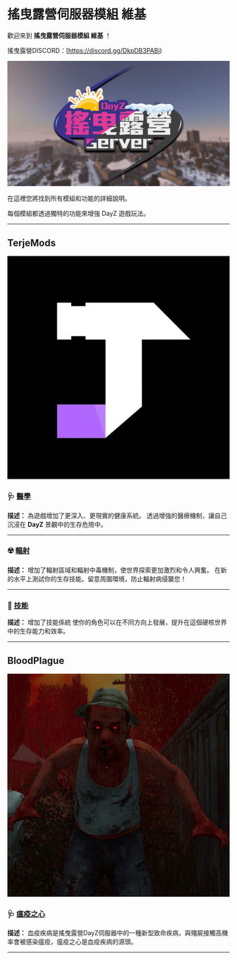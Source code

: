 # 搖曳露營伺服器模組 維基

歡迎來到 **搖曳露營伺服器模組 維基** ！

搖曳露營DISCORD：[https://discord.gg/DkpDB3PABj)

![image](/Wiki/logos/LBC.png)

在這裡您將找到所有模組和功能的詳細說明。

每個模組都透過獨特的功能來增強 DayZ 遊戲玩法。

---

## TerjeMods

![image](/Wiki/logos/General.png)

### 🩺 [醫學](醫療/說明.md)

**描述：**
為遊戲增加了更深入、更現實的健康系統。
透過增強的醫療機制，讓自己沉浸在 **DayZ** 景觀中的生存危險中。

---

### ☢️ [輻射](輻射/說明.md)
**描述：**
增加了輻射區域和輻射中毒機制，使世界探索更加激烈和令人興奮。
在新的水平上測試你的生存技能。留意周圍環境，防止輻射病侵襲您！

---

### 🌟 [技能](技能/說明.md)
**描述：**
增加了技能係統
使你的角色可以在不同方向上發展，提升在這個硬核世界中的生存能力和效率。

---

## BloodPlague

![image](/Wiki/logos/BloodPlagueHeart.jpg)

### 🩺 [瘟疫之心](瘟疫之心/說明.md)

**描述：**
血疫疾病是搖曳露營DayZ伺服器中的一種新型致命疾病，與殭屍接觸高機率會被感染瘟疫，瘟疫之心是血疫疾病的源頭。

---
